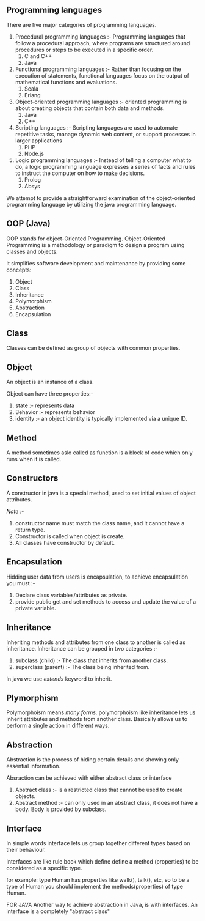 ## Programming languages

There are five major categories of programming languages.

1. Procedural programming languages :- Programming languages that follow a procedural approach, where programs are structured around procedures or steps to be executed in a specific order.
   1. C and C++
   2. Java
2. Functional programming languages :- Rather than focusing on the execution of statements, functional languages focus on the output of mathematical functions and evaluations.
   1. Scala
   2. Erlang
3. Object-oriented programming languages :- oriented programming is about creating objects that contain both data and methods.
   1. Java
   2. C++
4. Scripting languages :- Scripting languages are used to automate repetitive tasks, manage dynamic web content, or support processes in larger applications
   1. PHP
   2. Node.js
5. Logic programming languages :- Instead of telling a computer what to do, a logic programming language expresses a series of facts and rules to instruct the computer on how to make decisions.
   1. Prolog
   2. Absys

We attempt to provide a straightforward examination of the object-oriented programming language by utilizing the java programming language.

## OOP (Java)

OOP stands for object-Oriented Programming. Object-Oriented Programming is a methodology or paradigm to design a program using classes and objects.

It simplifies software development and maintenance by providing some concepts:

1. Object
2. Class
3. Inheritance
4. Polymorphism
5. Abstraction
6. Encapsulation

## Class

Classes can be defined as group of objects with common properties.

## Object

An object is an instance of a class.

Object can have three properties:-

1. state :- represents data
2. Behavior :- represents behavior
3. identity :- an object identity is typically implemented via a unique ID.

## Method

A method sometimes aslo called as function is a block of code which only runs when it is called.

## Constructors

A constructor in java is a special method, used to set initial values of object attributes.

_Note_ :-

1. constructor name must match the class name, and it cannot have a return type.
2. Constructor is called when object is create.
3. All classes have constructor by default.

## Encapsulation

Hidding user data from users is encapsulation, to achieve encapsulation you must :-

1. Declare class variables/attributes as private.
2. provide public get and set methods to access and update the value of a private variable.

## Inheritance

Inheriting methods and attributes from one class to another is called as inheritance. Inheritance can be grouped in two categories :-

1. subclass (child) :- The class that inherits from another class.
2. superclass (parent) :- The class being inherited from.

In java we use _extends_ keyword to inherit.

## Plymorphism

Polymorphoism means _many forms_. polymorphoism like inheritance lets us inherit attributes and methods from another class. Basically allows us to perform a single action in different ways.

## Abstraction

Abstraction is the process of hiding certain details and showing only essential information.

Absraction can be achieved with either abstract class or interface

1. Abstract class :- is a restricted class that cannot be used to create objects.
2. Abstract method :- can only used in an abstract class, it does not have a body. Body is provided by subclass.

## Interface

In simple words interface lets us group together different types based on their behaviour.

Interfaces are like rule book which define define a method (properties) to be considered as a specific type.

for example: type Human has properties like walk(), talk(), etc, so to be a type of Human you should implement the methods(properties) of type Human.

FOR JAVA
Another way to achieve abstraction in Java, is with interfaces.
An interface is a completely "abstract class"
